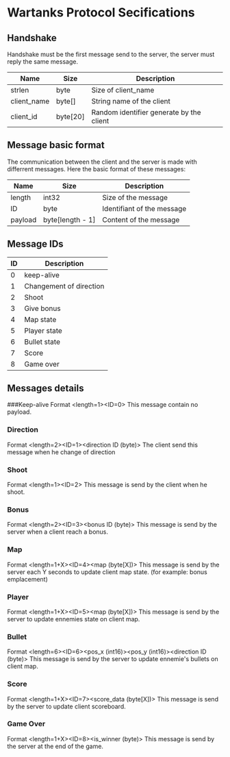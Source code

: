 # Wartanks Protocol Secifications


## Handshake

Handshake must be the first message send to the server, the server must reply the same
message.

|    Name     |   Size   |               Description                |
|-------------|----------|------------------------------------------|
| strlen      | byte     | Size of client_name                      |
| client_name | byte[]   | String name of the client                |
| client_id   | byte[20] | Random identifier generate by the client |


## Message basic format

The communication between the client and the server is made with differrent messages.
Here the basic format of these messages:

|  Name   |       Size       |        Description         |
|---------|------------------|----------------------------|
| length  | int32            | Size of the message        |
| ID      | byte             | Identifiant of the message |
| payload | byte[length - 1] | Content of the message     |



## Message IDs
| ID |       Description       |
|----|-------------------------|
|  0 | keep-alive              |
|  1 | Changement of direction |
|  2 | Shoot                   |
|  3 | Give bonus              |
|  4 | Map state               |
|  5 | Player state            |
|  6 | Bullet state            |
|  7 | Score                   |
|  8 | Game over               |



## Messages details
###Keep-alive
Format <length=1><ID=0><no payload>
This message contain no payload.


### Direction
Format <length=2><ID=1><direction ID (byte)>
The client send this message when he change of direction

### Shoot
Format <length=1><ID=2><no payload>
This message is send by the client when he shoot.

### Bonus
Format <length=2><ID=3><bonus ID (byte)>
This message is send by the server when a client reach a bonus.

### Map
Format <length=1+X><ID=4><map (byte[X])>
This message is send by the server each Y seconds to update client map state.
(for example: bonus emplacement)

### Player
Format <length=1+X><ID=5><map (byte[X])>
This message is send by the server to update ennemies state on client map.

### Bullet
Format <length=6><ID=6><pos_x (int16)><pos_y (int16)><direction ID (byte)>
This message is send by the server to update ennemie's bullets on client map.

### Score
Format <length=1+X><ID=7><score_data (byte[X])>
This message is send by the server to update client scoreboard.

### Game Over
Format <length=1+X><ID=8><is_winner (byte)>
This message is send by the server at the end of the game.
